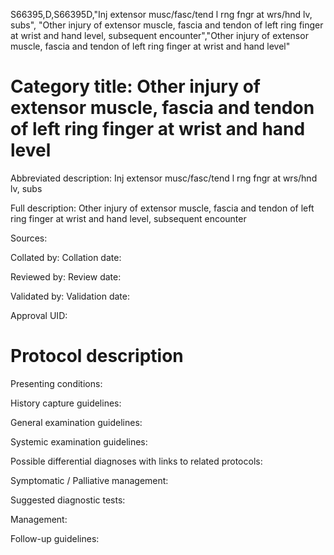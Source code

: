 S66395,D,S66395D,"Inj extensor musc/fasc/tend l rng fngr at wrs/hnd lv, subs", "Other injury of extensor muscle, fascia and tendon of left ring finger at wrist and hand level, subsequent encounter","Other injury of extensor muscle, fascia and tendon of left ring finger at wrist and hand level"
# Category title: Other injury of extensor muscle, fascia and tendon of left ring finger at wrist and hand level

Abbreviated description: Inj extensor musc/fasc/tend l rng fngr at wrs/hnd lv, subs

Full description: Other injury of extensor muscle, fascia and tendon of left ring finger at wrist and hand level, subsequent encounter

Sources:

Collated by:
Collation date:

Reviewed by:
Review date:

Validated by:
Validation date:

Approval UID:

# Protocol description

Presenting conditions:

History capture guidelines:

General examination guidelines:

Systemic examination guidelines:

Possible differential diagnoses with links to related protocols:

Symptomatic / Palliative management:

Suggested diagnostic tests:

Management:

Follow-up guidelines:
